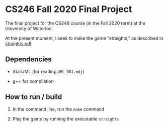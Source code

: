 # CS246 Fall 2020 Final Project

The final project for the CS246 course (in the Fall 2020 term) at the University of Waterloo.


At the present moment, I seek to make the game "straights," as described in [straights.pdf](./starights.pdf)



## Dependencies

- StarUML (for reading `UML_DD1.mdj`)

- g++ for compilation



## How to run / build

1. In the command line, run the `make` command

2. Play the game by running the executable `straights`
